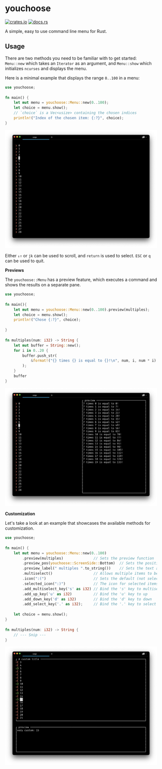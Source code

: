 # youchoose

[![crates.io](https://img.shields.io/crates/v/youchoose)](https://crates.io/crates/youchoose) [![docs.rs](https://img.shields.io/docsrs/youchoose)](https://docs.rs/youchoose)

A simple, easy to use command line menu for Rust.

## Usage

There are two methods you need to be familiar with to get started: `Menu::new` which takes an `Iterator` as an argument, and `Menu::show` which initializes `ncurses` and displays the menu.

Here is a minimal example that displays the range  `0..100` in a menu:

```rust
use youchoose;

fn main() {
    let mut menu = youchoose::Menu::new(0..100);
    let choice = menu.show();
    // `choice` is a Vec<usize> containing the chosen indices
    println!("Index of the chosen item: {:?}", choice);
}
```

![basic config](https://raw.githubusercontent.com/nathom/youchoose/main/screenshots/basic.png)

Either `↓↑` or `jk` can be used to scroll, and `return` is used to select. `ESC` or `q` can be used to quit.

**Previews**

The `youchoose::Menu` has a preview feature, which executes a command and shows the results on a separate pane. 

```rust
use youchoose;

fn main(){
    let mut menu = youchoose::Menu::new(0..100).preview(multiples);
    let choice = menu.show();
    println!("Chose {:?}", choice);
    
}

fn multiples(num: i32) -> String {
    let mut buffer = String::new();
    for i in 0..20 {
        buffer.push_str(
            &format!("{} times {} is equal to {}!\n", num, i, num * i)
        );
    }
    buffer
}
```

![preview](https://raw.githubusercontent.com/nathom/youchoose/main/screenshots/with_preview.png)

**Customization**

Let's take a look at an example that showcases the available methods for customization.

```rust
use youchoose;

fn main() {
    let mut menu = youchoose::Menu::new(0..100)
        .preview(multiples)              // Sets the preview function
        .preview_pos(youchoose::ScreenSide::Bottom)  // Sets the position of the preview pane
        .preview_label(" multiples ".to_string())    // Sets the text at the top of the preview pane
        .multiselect()                   // Allows multiple items to be selected
        .icon(":(")                      // Sets the default (not selected) icon for an item
        .selected_icon(":)")             // The icon for selected items
        .add_multiselect_key('s' as i32) // Bind the 's' key to multiselect
        .add_up_key('u' as i32)          // Bind the 'u' key to up
        .add_down_key('d' as i32)        // Bind the 'd' key to down
        .add_select_key('.' as i32);     // Bind the '.' key to select

    let choice = menu.show();
}

fn multiples(num: i32) -> String {
    // --- Snip ---
}

```

![fully customized](https://raw.githubusercontent.com/nathom/youchoose/main/screenshots/customized.png)

